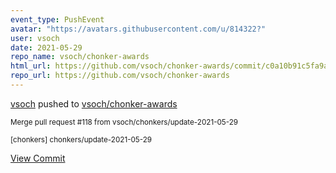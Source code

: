 ```yaml
---
event_type: PushEvent
avatar: "https://avatars.githubusercontent.com/u/814322?"
user: vsoch
date: 2021-05-29
repo_name: vsoch/chonker-awards
html_url: https://github.com/vsoch/chonker-awards/commit/c0a10b91c5fa9ab2ae0c236da8bdfba34c3fbdf9
repo_url: https://github.com/vsoch/chonker-awards
---
```


<a href='https://github.com/vsoch' target='_blank'>vsoch</a> pushed to <a href='https://github.com/vsoch/chonker-awards' target='_blank'>vsoch/chonker-awards</a>

<small>Merge pull request #118 from vsoch/chonkers/update-2021-05-29

[chonkers] chonkers/update-2021-05-29</small>

<a href='https://github.com/vsoch/chonker-awards/commit/c0a10b91c5fa9ab2ae0c236da8bdfba34c3fbdf9' target='_blank'>View Commit</a>